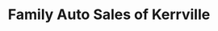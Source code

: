 ---
title: "Family Auto Sales of Kerrville"
url: /kerrville/family-auto-sales-of-kerrville/
shop: Autohaus
---